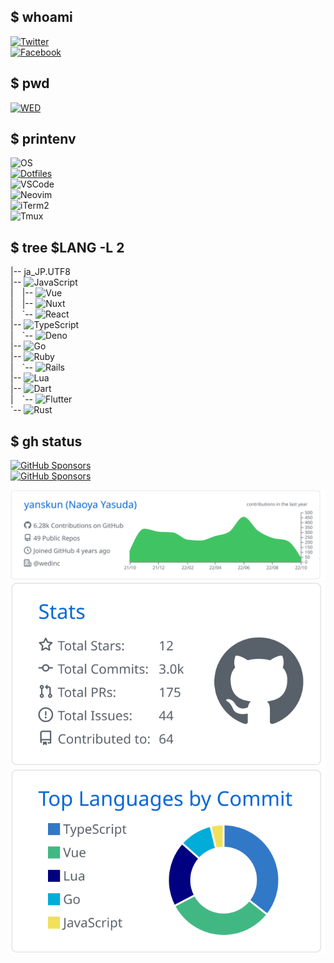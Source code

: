 ## $ whoami

[![Twitter](https://img.shields.io/badge/SNS-Twitter-1DA1F2?style=flat-square&logo=twitter&logoColor=white)](https://twitter.com/yanskun)  
[![Facebook](https://img.shields.io/badge/SNS-Facebook-1877F2?style=flat-square&logo=facebook&logoColor=white)](https://www.facebook.com/naoya.yasuda.50)

## $ pwd

[![WED](https://img.shields.io/badge/Company-WED-D2D2C6?style=flat-square&logo=pinboard&logoColor=white)](https://github.com/wedinc)

## $ printenv

![OS](https://img.shields.io/badge/OS-macOS-informational?style=flat-square&logo=apple&logoColor=white)  
[![Dotfiles](https://img.shields.io/badge/Setup-Dotfiles-informational?style=flat-square&logo=files&logoColor=white)](https://github.com/yanskun/dotfiles)  
![VSCode](https://img.shields.io/badge/Editor-VSCode-007ACC?style=flat-square&logo=visual-studio-code&logoColor=white)  
![Neovim](https://img.shields.io/badge/Editor-Neovim-57A143?style=flat-square&logo=neovim&logoColor=white)  
![iTerm2](https://img.shields.io/badge/Terminal-iTerm2-000000?style=flat-square&logo=iterm2&logoColor=white)  
![Tmux](https://img.shields.io/badge/Terminal-Tmux-1BB91F?style=flat-square&logo=tmux&logoColor=white)  

## $ tree $LANG -L 2
|-- ja_JP.UTF8  
|-- ![JavaScript](https://img.shields.io/badge/JavaScript-F7DF1E?style=flat-square&logo=javascript&logoColor=white)  
|&emsp;|-- ![Vue](https://img.shields.io/badge/Vue-4FC08D?style=flat-square&logo=vue.js&logoColor=white)  
|&emsp;|-- ![Nuxt](https://img.shields.io/badge/Nuxt-00DC82?style=flat-square&logo=nuxt.js&logoColor=white)  
|&emsp;\`-- ![React](https://img.shields.io/badge/React-61DAFB?style=flat-square&logo=react&logoColor=white)  
|-- ![TypeScript](https://img.shields.io/badge/TypeScript-3178C6?style=flat-square&logo=typescript&logoColor=white)  
|&emsp;\`-- ![Deno](https://img.shields.io/badge/Deno-000000?style=flat-square&logo=deno&logoColor=white)  
|-- ![Go](https://img.shields.io/badge/Go-00ADD8?style=flat-square&logo=go&logoColor=white)  
|\-- ![Ruby](https://img.shields.io/badge/Ruby-CC342D?style=flat-square&logo=ruby&logoColor=white)  
|&emsp;\`-- ![Rails](https://img.shields.io/badge/Rails-CC0000?style=flat-square&logo=ruby-on-rails&logoColor=white)  
|-- ![Lua](https://img.shields.io/badge/Lua-2C2D72?style=flat-square&logo=lua&logoColor=white)  
|-- ![Dart](https://img.shields.io/badge/Dart-0175C2?style=flat-square&logo=dart&logoColor=white)  
|&emsp;\`-- ![Flutter](https://img.shields.io/badge/Flutter-02569B?style=flat-square&logo=flutter&logoColor=white)  
\`-- ![Rust](https://img.shields.io/badge/Rust-000000?style=flat-square&logo=rust&logoColor=white)  

## $ gh status

[![GitHub Sponsors](https://img.shields.io/badge/GitHub%20Sponsors-Nuxt-EA4AAA?style=flat-square&logo=github-sponsors&logoColor=white)](https://github.com/nuxt)  
[![GitHub Sponsors](https://img.shields.io/badge/GitHub%20Sponsors-Neovim-EA4AAA?style=flat-square&logo=github-sponsors&logoColor=white)](https://github.com/neovim)  

<picture>
  <source media="(prefers-color-scheme: dark)" srcset="https://raw.githubusercontent.com/yanskun/yanskun/master/profile-summary-card-output/github_dark/0-profile-details.svg">
 <img src="https://raw.githubusercontent.com/yanskun/yanskun/master/profile-summary-card-output/github/0-profile-details.svg">
</picture>
<br>
<picture>
  <source media="(prefers-color-scheme: dark)" srcset="https://raw.githubusercontent.com/yanskun/yanskun/master/profile-summary-card-output/github_dark/3-stats.svg">
 <img src="https://raw.githubusercontent.com/yanskun/yanskun/master/profile-summary-card-output/github/3-stats.svg">
</picture>
<picture>
  <source media="(prefers-color-scheme: dark)" srcset="https://raw.githubusercontent.com/yanskun/yanskun/master/profile-summary-card-output/github_dark/2-most-commit-language.svg">
 <img src="https://raw.githubusercontent.com/yanskun/yanskun/master/profile-summary-card-output/github/2-most-commit-language.svg">
</picture>

